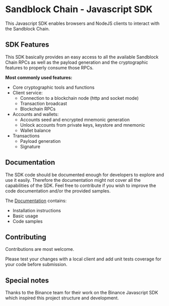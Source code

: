 # Sandblock Chain - Javascript SDK

This Javascript SDK enables browsers and NodeJS clients to interact with the Sandblock Chain.

## SDK Features

This SDK basically provides an easy access to all the available Sandblock Chain RPCs as well as the payload generation and the cryptographic features to properly consume those RPCs.

**Most commonly used features:**

-   Core cryptographic tools and functions
-   Client service:
    -   Connection to a blockchain node (http and socket mode)
    -   Transaction broadcast
    -   Blockchain RPCs
-   Accounts and wallets:
    -   Accounts seed and encrypted mnemonic generation
    -   Unlock accounts from private keys, keystore and mnemonic
    -   Wallet balance
-   Transactions
    -   Payload generation
    -   Signature

## Documentation

The SDK code should be documented enough for developers to explore and use it easily. Therefore the documentation might not cover all the capabilities of the SDK. Feel free to contribute if you wish to improve the code documentation and/or the provided samples.

The [Documentation](./DOCUMENTATION.md) contains:

-   Installation instructions
-   Basic usage
-   Code samples

## Contributing

Contributions are most welcome.

Please test your changes with a local client and add unit tests coverage for your code before submission.

## Special notes

Thanks to the Binance team for their work on the Binance Javascript SDK which inspired this project structure and development.
